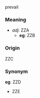 prevail
### Meaning
+ _adj_: ZZA
    + __eg__: ZZB

### Origin

ZZC

### Synonym

__eg__: ZZD

+ ZZE


